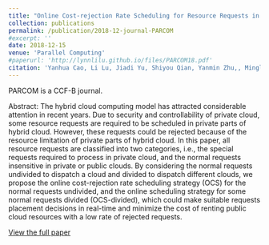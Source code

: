 ```yaml
---
title: "Online Cost-rejection Rate Scheduling for Resource Requests in Hybrid Clouds"
collection: publications
permalink: /publication/2018-12-journal-PARCOM
#excerpt: ''
date: 2018-12-15
venue: 'Parallel Computing'
#paperurl: 'http://lynnlilu.github.io/files/PARCOM18.pdf'
citation: 'Yanhua Cao, Li Lu, Jiadi Yu, Shiyou Qian, Yanmin Zhu,, Minglu Li. (2018). &quot; Online Cost-rejection Rate Scheduling for Resource Requests in Hybrid Clouds.&quot; <i>Parallel Computing</i>. 81(1). pp. 85-103. doi: 10.1016/j.parco.2018.12.003.'
---
```


PARCOM is a CCF-B journal.

Abstract: The hybrid cloud computing model has attracted considerable attention in recent years. Due to security and controllability of private cloud, some resource requests are required to be scheduled in private parts of hybrid cloud. However, these requests could be rejected because of the resource limitation of private parts of hybrid cloud. In this paper, all resource requests are classified into two categories, i.e., the special requests required to process in private cloud, and the normal requests insensitive in private or public clouds. By considering the normal requests undivided to dispatch a cloud and divided to dispatch different clouds, we propose the online cost-rejection rate scheduling strategy (OCS) for the normal requests undivided, and the online scheduling strategy for some normal requests divided (OCS-divided), which could make suitable requests placement decisions in real-time and minimize the cost of renting public cloud resources with a low rate of rejected requests.

[View the full paper](http://lynnlilu.github.io/files/PARCOM18.pdf)

